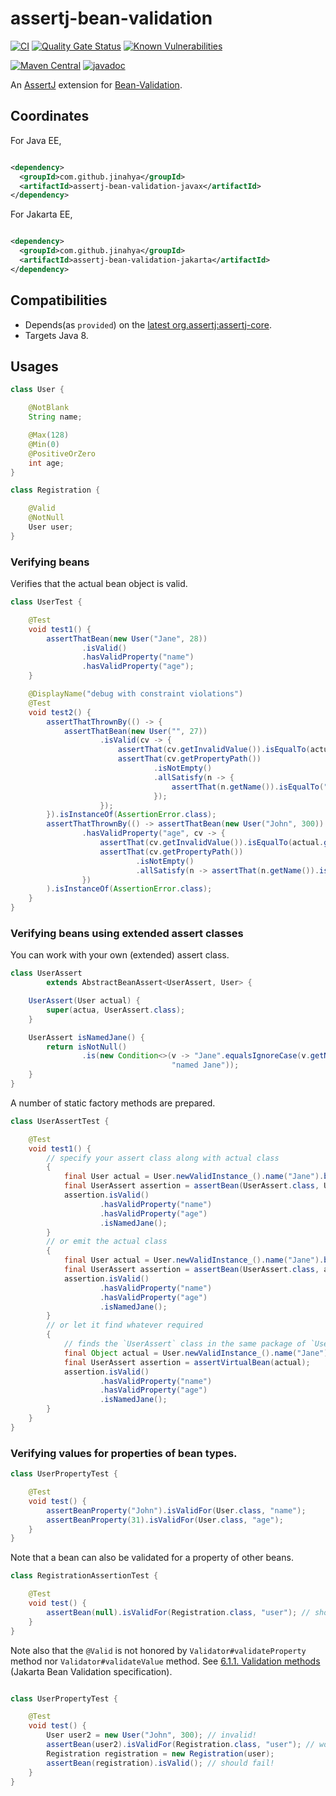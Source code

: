 # assertj-bean-validation

[![CI](https://github.com/jinahya/assertj-bean-validation/actions/workflows/maven.yml/badge.svg)](https://github.com/jinahya/assertj-bean-validation/actions/workflows/maven.yml)
[![Quality Gate Status](https://sonarcloud.io/api/project_badges/measure?project=jinahya_assertj-bean-validation&metric=alert_status)](https://sonarcloud.io/dashboard?id=jinahya_assertj-bean-validation)
[![Known Vulnerabilities](https://snyk.io/test/github/jinahya/assertj-bean-validation/badge.svg)](https://snyk.io/test/github/jinahya/assertj-bean-validation)

[![Maven Central](https://img.shields.io/maven-central/v/com.github.jinahya/assertj-bean-validation)](https://search.maven.org/artifact/com.github.jinahya/assertj-bean-validation)
[![javadoc](https://javadoc.io/badge2/com.github.jinahya/assertj-bean-validation/javadoc.svg)](https://javadoc.io/doc/com.github.jinahya/assertj-bean-validation)

An [AssertJ](https://joel-costigliola.github.io/assertj/) extension for [Bean-Validation](https://beanvalidation.org/).

## Coordinates

For Java EE,

```xml

<dependency>
  <groupId>com.github.jinahya</groupId>
  <artifactId>assertj-bean-validation-javax</artifactId>
</dependency>
```

For Jakarta EE,

```xml

<dependency>
  <groupId>com.github.jinahya</groupId>
  <artifactId>assertj-bean-validation-jakarta</artifactId>
</dependency>
```

## Compatibilities

* Depends(as `provided`) on
  the [latest org.assertj:assertj-core](https://javadoc.io/doc/org.assertj/assertj-core/latest/index.html).
* Targets Java 8.

## Usages

```java
class User {

    @NotBlank
    String name;

    @Max(128)
    @Min(0)
    @PositiveOrZero
    int age;
}

class Registration {

    @Valid
    @NotNull
    User user;
}
```

### Verifying beans

Verifies that the actual bean object is valid.

```java
class UserTest {

    @Test
    void test1() {
        assertThatBean(new User("Jane", 28))
                .isValid()
                .hasValidProperty("name")
                .hasValidProperty("age");
    }

    @DisplayName("debug with constraint violations")
    @Test
    void test2() {
        assertThatThrownBy(() -> {
            assertThatBean(new User("", 27))
                    .isValid(cv -> {
                        assertThat(cv.getInvalidValue()).isEqualTo(actual.getName());
                        assertThat(cv.getPropertyPath())
                                .isNotEmpty()
                                .allSatisfy(n -> {
                                    assertThat(n.getName()).isEqualTo("name");
                                });
                    });
        }).isInstanceOf(AssertionError.class);
        assertThatThrownBy(() -> assertThatBean(new User("John", 300))
                .hasValidProperty("age", cv -> {
                    assertThat(cv.getInvalidValue()).isEqualTo(actual.getAge());
                    assertThat(cv.getPropertyPath())
                            .isNotEmpty()
                            .allSatisfy(n -> assertThat(n.getName()).isEqualTo("age"));
                })
        ).isInstanceOf(AssertionError.class);
    }
}
```

### Verifying beans using extended assert classes

You can work with your own (extended) assert class.

```java
class UserAssert
        extends AbstractBeanAssert<UserAssert, User> {

    UserAssert(User actual) {
        super(actua, UserAssert.class);
    }

    UserAssert isNamedJane() {
        return isNotNull()
                .is(new Condition<>(v -> "Jane".equalsIgnoreCase(v.getName()),
                                    "named Jane"));
    }
}
```

A number of static factory methods are prepared.

```java
class UserAssertTest {

    @Test
    void test1() {
        // specify your assert class along with actual class
        {
            final User actual = User.newValidInstance_().name("Jane").build();
            final UserAssert assertion = assertBean(UserAssert.class, User.class, actual);
            assertion.isValid()
                    .hasValidProperty("name")
                    .hasValidProperty("age")
                    .isNamedJane();
        }
        // or emit the actual class
        {
            final User actual = User.newValidInstance_().name("Jane").build();
            final UserAssert assertion = assertBean(UserAssert.class, actual);
            assertion.isValid()
                    .hasValidProperty("name")
                    .hasValidProperty("age")
                    .isNamedJane();
        }
        // or let it find whatever required
        {
            // finds the `UserAssert` class in the same package of `User` class
            final Object actual = User.newValidInstance_().name("Jane").build();
            final UserAssert assertion = assertVirtualBean(actual);
            assertion.isValid()
                    .hasValidProperty("name")
                    .hasValidProperty("age")
                    .isNamedJane();
        }
    }
}
```

### Verifying values for properties of bean types.

```java
class UserPropertyTest {

    @Test
    void test() {
        assertBeanProperty("John").isValidFor(User.class, "name");
        assertBeanProperty(31).isValidFor(User.class, "age");
    }
}
```

Note that a bean can also be validated for a property of other beans.

```java
class RegistrationAssertionTest {

    @Test
    void test() {
        assertBean(null).isValidFor(Registration.class, "user"); // should fail by @NotNull
    }
}
```

Note also that the `@Valid` is not honored by `Validator#validateProperty` method nor `Validator#validateValue` method.
See [6.1.1. Validation methods] (Jakarta Bean Validation specification).

```java

class UserPropertyTest {

    @Test
    void test() {
        User user2 = new User("John", 300); // invalid!
        assertBean(user2).isValidFor(Registration.class, "user"); // won't fail!
        Registration registration = new Registration(user);
        assertBean(registration).isValid(); // should fail!
    }
}

```

[6.1.1. Validation methods]: https://jakarta.ee/specifications/bean-validation/3.0/jakarta-bean-validation-spec-3.0.html#validationapi-validatorapi-validationmethods